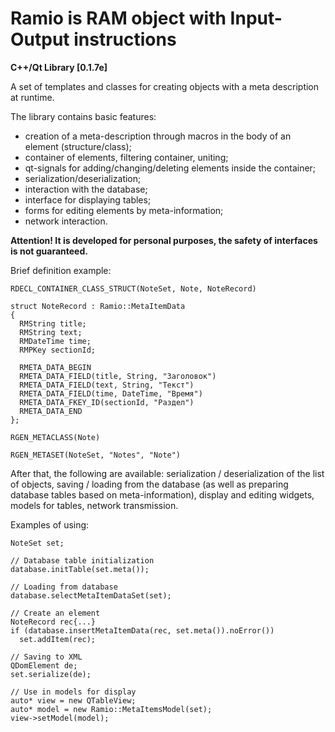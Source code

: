 # Ramio is RAM object with Input-Output instructions
**C++/Qt Library [0.1.7e]**

A set of templates and classes for creating objects with a meta description at runtime.

The library contains basic features:
+ creation of a meta-description through macros in the body of an element (structure/class);
+ container of elements, filtering container, uniting;
+ qt-signals for adding/changing/deleting elements inside the container;
+ serialization/deserialization;
+ interaction with the database;
+ interface for displaying tables;
+ forms for editing elements by meta-information;
+ network interaction.

**Attention! It is developed for personal purposes, the safety of interfaces is not guaranteed.**

Brief definition example:

	RDECL_CONTAINER_CLASS_STRUCT(NoteSet, Note, NoteRecord)

	struct NoteRecord : Ramio::MetaItemData
	{
	  RMString title;
	  RMString text;
	  RMDateTime time;
	  RMPKey sectionId;

	  RMETA_DATA_BEGIN
	  RMETA_DATA_FIELD(title, String, "Заголовок")
	  RMETA_DATA_FIELD(text, String, "Текст")
	  RMETA_DATA_FIELD(time, DateTime, "Время")
	  RMETA_DATA_FKEY_ID(sectionId, "Раздел")
	  RMETA_DATA_END
	};

	RGEN_METACLASS(Note)

	RGEN_METASET(NoteSet, "Notes", "Note")

After that, the following are available: serialization / deserialization of the list of objects, saving / loading from the database (as well as preparing database tables based on meta-information), display and editing widgets, models for tables, network transmission.

Examples of using:

	NoteSet set;

	// Database table initialization
	database.initTable(set.meta());

	// Loading from database
	database.selectMetaItemDataSet(set);

	// Create an element
	NoteRecord rec{...}
	if (database.insertMetaItemData(rec, set.meta()).noError())
	  set.addItem(rec);

	// Saving to XML
	QDomElement de;
	set.serialize(de);

	// Use in models for display
	auto* view = new QTableView;
	auto* model = new Ramio::MetaItemsModel(set);
	view->setModel(model);
